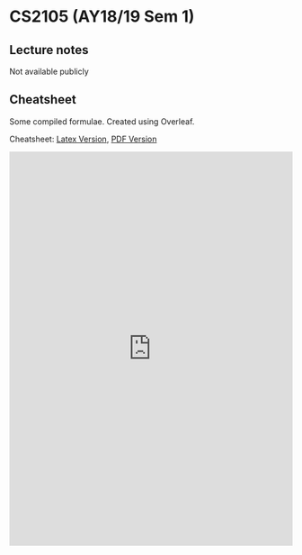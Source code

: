 # CS2105 (AY18/19 Sem 1)

## Lecture notes
Not available publicly

## Cheatsheet

Some compiled formulae. Created using Overleaf.

Cheatsheet: [Latex Version](https://github.com/sijie123/nus_public/blob/master/cs2105/cheatsheet.tex), [PDF Version](https://github.com/sijie123/nus_public/raw/master/cs2105/Cheatsheet_finals.pdf)

<embed src="https://github.com/sijie123/nus_public/raw/master/cs2105/Cheatsheet_finals.pdf" width="100%" height="700px">
</embed>
